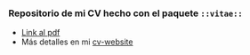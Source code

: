 ### Repositorio de mi CV hecho con el paquete `::vitae::` 
* [Link al pdf](saryace.github.io/data_cv/master/sara_acevedo_cv/sara_acevedo_cv.pdf)
* Más detalles en mi [cv-website](saryace.github.io)